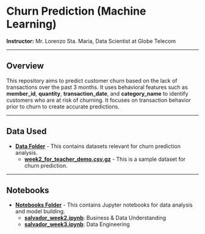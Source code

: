 # Churn Prediction (Machine Learning)
**Instructor:** Mr. Lorenzo Sta. Maria, Data Scientist at Globe Telecom

---

## Overview
This repository aims to predict customer churn based on the lack of transactions over the past 3 months. It uses behavioral features such as **member_id**, **quantity**, **transaction_date**, and **category_name** to identify customers who are at risk of churning. It focuses on transaction behavior prior to churn to create accurate predictions.

---

## Data Used
- **[Data Folder](/data/)** - This contains datasets relevant for churn prediction analysis.
  - **[week2_for_teacher_demo.csv.gz](/data/week2_for_teacher_demo.csv.gz)** - This is a sample dataset for churn prediction.
  
---

## Notebooks
- **[Notebooks Folder](/notebooks/)** - This contains Jupyter notebooks for data analysis and model building.
  - **[salvador_week2.ipynb](/notebooks/salvador_week2.ipynb)**: Business & Data Understanding 
  - **[salvador_week3.ipynb](/notebooks/salvador_week3.ipynb)**: Data Engineering
